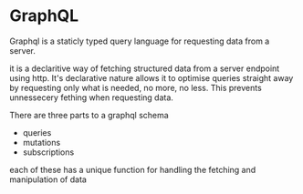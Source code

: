 # GraphQL
Graphql is a staticly typed query language for requesting data from a server.

it is a declaritive way of fetching structured data from a server endpoint using http. It's declarative nature allows it to optimise queries straight away by requesting only what is needed, no more, no less. This prevents unnessecery fething when requesting data.

There are three parts to a graphql schema
- queries
- mutations
- subscriptions

each of these has a unique function for handling the fetching and manipulation of data